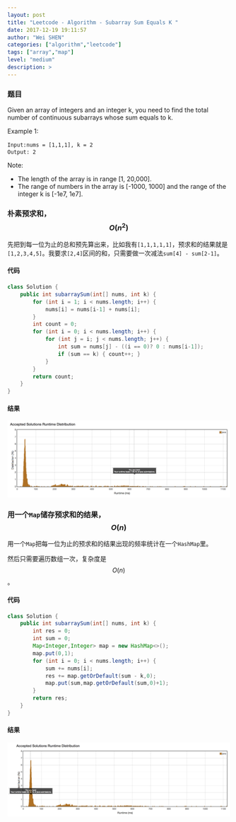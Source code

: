 ```yaml
---
layout: post
title: "Leetcode - Algorithm - Subarray Sum Equals K "
date: 2017-12-19 19:11:57
author: "Wei SHEN"
categories: ["algorithm","leetcode"]
tags: ["array","map"]
level: "medium"
description: >
---
```


### 题目
Given an array of integers and an integer k, you need to find the total number of continuous subarrays whose sum equals to k.

Example 1:
```
Input:nums = [1,1,1], k = 2
Output: 2
```
Note:
* The length of the array is in range [1, 20,000].
* The range of numbers in the array is [-1000, 1000] and the range of the integer k is [-1e7, 1e7].


### 朴素预求和，$$O(n^2)$$
先把到每一位为止的总和预先算出来，比如我有`[1,1,1,1,1]`，预求和的结果就是`[1,2,3,4,5]`。我要求`[2,4]`区间的和，只需要做一次减法`sum[4] - sum[2-1]`。

#### 代码
```java
class Solution {
    public int subarraySum(int[] nums, int k) {
        for (int i = 1; i < nums.length; i++) {
            nums[i] = nums[i-1] + nums[i];
        }
        int count = 0;
        for (int i = 0; i < nums.length; i++) {
            for (int j = i; j < nums.length; j++) {
                int sum = nums[j] - ((i == 0)? 0 : nums[i-1]);
                if (sum == k) { count++; }
            }
        }
        return count;
    }
}
```

#### 结果
![subarray-sum-equals-k-1](/images/leetcode/subarray-sum-equals-k-1.png)


### 用一个`Map`储存预求和的结果，$$O(n)$$
用一个`Map`把每一位为止的预求和的结果出现的频率统计在一个`HashMap`里。

然后只需要遍历数组一次，复杂度是$$O(n)$$。

#### 代码
```java
class Solution {
    public int subarraySum(int[] nums, int k) {
        int res = 0;
        int sum = 0;
        Map<Integer,Integer> map = new HashMap<>();
        map.put(0,1);
        for (int i = 0; i < nums.length; i++) {
            sum += nums[i];
            res += map.getOrDefault(sum - k,0);
            map.put(sum,map.getOrDefault(sum,0)+1);
        }
        return res;
    }
}
```

#### 结果
![subarray-sum-equals-k-2](/images/leetcode/subarray-sum-equals-k-2.png)
